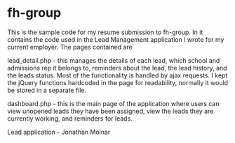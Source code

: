 fh-group
========

This is the sample code for my resume submission to fh-group. In it contains the code used in the Lead Management application I wrote for my current employer. The pages contained are

lead_detail.php - this manages the details of each lead, which school and admissions rep it belongs to, reminders about the lead, the lead history, and the leads status. Most of the functionality is handled by ajax requests. I kept the jQuery functions hardcoded in the page for readability, normally it would be stored in a separate file.

dashboard.php - this is the main page of the application where users can view unopened leads they have been assigned, view the leads they are currently working, and reminders for leads.



Lead application - Jonathan Molnar

